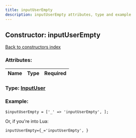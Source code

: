 ```yaml
---
title: inputUserEmpty
description: inputUserEmpty attributes, type and example
---
```

## Constructor: inputUserEmpty  
[Back to constructors index](index.md)



### Attributes:

| Name     |    Type       | Required |
|----------|:-------------:|---------:|



### Type: [InputUser](../types/InputUser.md)


### Example:

```
$inputUserEmpty = ['_' => 'inputUserEmpty', ];
```  

Or, if you're into Lua:  


```
inputUserEmpty={_='inputUserEmpty', }

```


